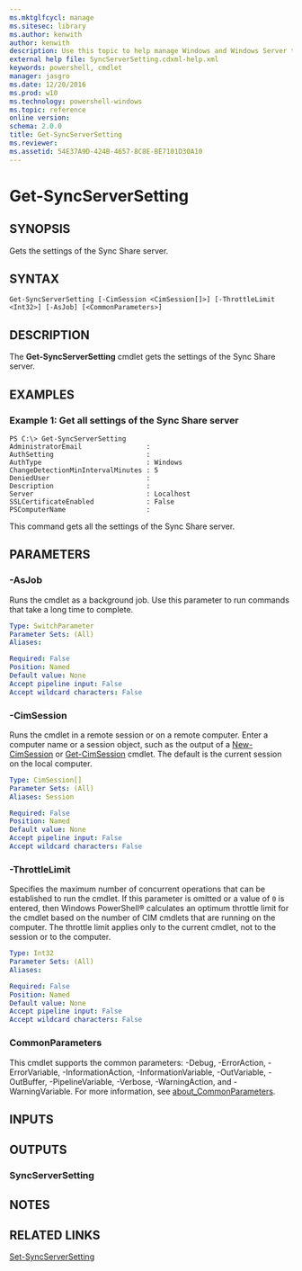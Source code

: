 ```yaml
---
ms.mktglfcycl: manage
ms.sitesec: library
ms.author: kenwith
author: kenwith
description: Use this topic to help manage Windows and Windows Server technologies with Windows PowerShell.
external help file: SyncServerSetting.cdxml-help.xml
keywords: powershell, cmdlet
manager: jasgro
ms.date: 12/20/2016
ms.prod: w10
ms.technology: powershell-windows
ms.topic: reference
online version: 
schema: 2.0.0
title: Get-SyncServerSetting
ms.reviewer:
ms.assetid: 54E37A9D-424B-4657-8C8E-BE7101D30A10
---
```


# Get-SyncServerSetting

## SYNOPSIS
Gets the settings of the Sync Share server.

## SYNTAX

```
Get-SyncServerSetting [-CimSession <CimSession[]>] [-ThrottleLimit <Int32>] [-AsJob] [<CommonParameters>]
```

## DESCRIPTION
The **Get-SyncServerSetting** cmdlet gets the settings of the Sync Share server.

## EXAMPLES

### Example 1: Get all settings of the Sync Share server
```
PS C:\> Get-SyncServerSetting
AdministratorEmail                :
AuthSetting                       : 
AuthType                          : Windows
ChangeDetectionMinIntervalMinutes : 5
DeniedUser                        :
Description                       :
Server                            : Localhost
SSLCertificateEnabled             : False
PSComputerName                    :
```

This command gets all the settings of the Sync Share server.

## PARAMETERS

### -AsJob
Runs the cmdlet as a background job. Use this parameter to run commands that take a long time to complete.

```yaml
Type: SwitchParameter
Parameter Sets: (All)
Aliases: 

Required: False
Position: Named
Default value: None
Accept pipeline input: False
Accept wildcard characters: False
```

### -CimSession
Runs the cmdlet in a remote session or on a remote computer.
Enter a computer name or a session object, such as the output of a [New-CimSession](http://go.microsoft.com/fwlink/p/?LinkId=227967) or [Get-CimSession](http://go.microsoft.com/fwlink/p/?LinkId=227966) cmdlet.
The default is the current session on the local computer.

```yaml
Type: CimSession[]
Parameter Sets: (All)
Aliases: Session

Required: False
Position: Named
Default value: None
Accept pipeline input: False
Accept wildcard characters: False
```

### -ThrottleLimit
Specifies the maximum number of concurrent operations that can be established to run the cmdlet.
If this parameter is omitted or a value of `0` is entered, then Windows PowerShell® calculates an optimum throttle limit for the cmdlet based on the number of CIM cmdlets that are running on the computer.
The throttle limit applies only to the current cmdlet, not to the session or to the computer.

```yaml
Type: Int32
Parameter Sets: (All)
Aliases: 

Required: False
Position: Named
Default value: None
Accept pipeline input: False
Accept wildcard characters: False
```

### CommonParameters
This cmdlet supports the common parameters: -Debug, -ErrorAction, -ErrorVariable, -InformationAction, -InformationVariable, -OutVariable, -OutBuffer, -PipelineVariable, -Verbose, -WarningAction, and -WarningVariable. For more information, see [about_CommonParameters](http://go.microsoft.com/fwlink/?LinkID=113216).

## INPUTS

## OUTPUTS

### SyncServerSetting

## NOTES

## RELATED LINKS

[Set-SyncServerSetting](./Set-SyncServerSetting.md)
